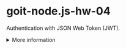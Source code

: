 # goit-node.js-hw-04

Authentication with JSON Web Token (JWT).

<details>
<summary>More information</summary>

## GoIT Node.js Course Template Homework

Виконайте форк цього репозиторію для виконання домашніх завдань (2-6) Форк створить репозиторій на вашому
http://github.com

Додайте ментора до колаборації

Для кожної домашньої роботи створюйте свою гілку.

-  hw02
-  hw03
-  hw04
-  hw05
-  hw06

Кожна нова гілка для др повинна робитися з master

Після того, як ви закінчили виконувати домашнє завдання у своїй гілці, необхідно зробити пулл-реквест
(PR). Потім додати ментора для рев'ю коду. Тільки після того, як ментор заапрувить PR, ви можете виконати
мердж гілки з домашнім завданням у майстер.

Уважно читайте коментарі ментора. Виправте зауваження та зробіть коміт у гілці з домашнім завданням.
Зміни підтягнуться у PR автоматично після того, як ви відправите коміт з виправленнями на github Після
виправлення знову додайте ментора на рев'ю коду.

-  При здачі домашньої роботи є посилання на PR
-  JS-код чистий та зрозумілий, для форматування використовується Prettier

### Команди:

-  `npm start` &mdash; старт сервера в режимі production
-  `npm run start:dev` &mdash; старт сервера в режимі розробки (development)
-  `npm run lint` &mdash; запустити виконання перевірки коду з eslint, необхідно виконувати перед кожним
   PR та виправляти всі помилки лінтера
-  `npm lint:fix` &mdash; та ж перевірка лінтера, але з автоматичними виправленнями простих помилок

</details>
